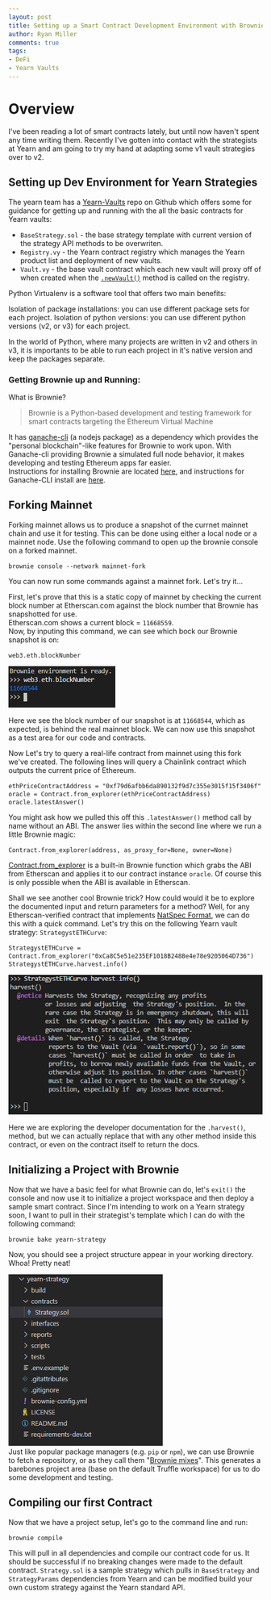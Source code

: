 ```yaml
---
layout: post
title: Setting up a Smart Contract Development Environment with Brownie
author: Ryan Miller
comments: true
tags:
- DeFi
- Yearn Vaults
---
```


# Overview
I've been reading a lot of smart contracts lately, but until now haven't spent any time writing them. Recently I've gotten into contact with the strategists at Yearn and am going to try my hand at adapting some v1 vault strategies over to v2. 

## Setting up Dev Environment for Yearn Strategies
The yearn team has a [Yearn-Vaults](https://github.com/iearn-finance/yearn-vaults) repo on Github which offers some for guidance for getting up and running with the all the basic contracts for Yearn vaults:
- `BaseStrategy.sol` - the base strategy template with current version of the strategy API methods to be overwriten.
- `Registry.vy` - the Yearn contract registry which manages the Yearn product list and deployment of new vaults.
- `Vault.vy` - the base vault contract which each new vault will proxy off of when created when the [`.newVault()`](https://github.com/iearn-finance/yearn-vaults/blob/00d880131d027219c1a4d61d0e4f01bbe627c02d/contracts/Registry.vy#L191) method is called on the registry.


Python Virtualenv is a software tool that offers two main benefits:

Isolation of package installations: you can use different package sets for each project.
Isolation of python versions: you can use different python versions (v2, or v3) for each project.

In the world of Python, where many projects are written in v2 and others in v3, it is importants to be able to run each project in it's native version and keep the packages separate.

### Getting Brownie up and Running:  
What is Brownie? 
>Brownie is a Python-based development and testing framework for smart contracts targeting the Ethereum Virtual Machine  

It has [ganache-cli](https://github.com/trufflesuite/ganache-cli) (a nodejs package) as a dependency which provides the "personal blockchain"-like features for Brownie to work upon. With Ganache-cli providing Brownie a simulated full node behavior, it makes developing and testing Ethereum apps far easier.  
Instructions for installing Brownie are located [here](https://eth-brownie.readthedocs.io/en/stable/install.html), and instructions for Ganache-CLI install are [here](https://github.com/trufflesuite/ganache-cli).


## Forking Mainnet
Forking mainnet allows us to produce a snapshot of the currnet mainnet chain and use it for testing. This can be done using either a local node or a mainnet node. Use the following command to open up the brownie console on a forked mainnet.
```
brownie console --network mainnet-fork
```
You can now run some commands against a mainnet fork. Let's try it...  
  
First, let's prove that this is a static copy of mainnet by checking the current block number at Etherscan.com against the block number that Brownie has snapshotted for use.  
Etherscan.com shows a current block = `11668559`.  
Now, by inputing this command, we can see which bock our Brownie snapshot is on: 
```
web3.eth.blockNumber
```
![](../static/img/2021-01-16-15-59-58.png)  

Here we see the block number of our snapshot is at `11668544`, which as expected, is behind the real mainnet block. We can now use this snapshot as a test area for our code and contracts.  
  
Now Let's try to query a real-life contract from mainnet using this fork we've created. The following lines will query a Chainlink contract which outputs the current price of Ethereum.
```
ethPriceContractAddress = "0xf79d6afbb6da890132f9d7c355e3015f15f3406f"
oracle = Contract.from_explorer(ethPriceContractAddress)
oracle.latestAnswer()
```
You might ask how we pulled this off this `.latestAnswer()` method call by name without an ABI. The answer lies within the second line where we run a little Brownie magic:
```
Contract.from_explorer(address, as_proxy_for=None, owner=None)
```
[Contract.from_explorer](https://eth-brownie.readthedocs.io/en/stable/api-network.html#Contract.from_explorer) is a built-in Brownie function which grabs the ABI from Etherscan and applies it to our contract instance `oracle`. Of course this is only possible when the ABI is available in Etherscan.
  
Shall we see another cool Brownie trick? How could would it be to explore the documented input and return parameters for a method? Well, for any Etherscan-verified contract that implements [NatSpec Format](https://docs.soliditylang.org/en/latest/natspec-format.html), we can do this with a quick command. Let's try this on the following Yearn vault strategy: `StrategystETHCurve`:
```
StrategystETHCurve = Contract.from_explorer("0xCa8C5e51e235EF1018B2488e4e78e9205064D736")
StrategystETHCurve.harvest.info()
```
![](../static/img/2021-01-16-16-35-33.png)  

Here we are exploring the developer documentation for the `.harvest()`, method, but we can actually replace that with any other method inside this contract, or even on the contract itself to return the docs.

## Initializing a Project with Brownie 
Now that we have a basic feel for what Brownie can do, let's `exit()` the console and now use it to initialize a project workspace and then deploy a sample smart contract. Since I'm intending to work on a Yearn strategy soon, I want to pull in their strategist's template which I can do with the following command:
```
brownie bake yearn-strategy
```
Now, you should see a project structure appear in your working directory. Whoa! Pretty neat!  


![](../static/img/2021-01-16-18-27-40.png)  
Just like popular package managers (e.g. `pip` or `npm`), we can use Brownie to fetch a repository, or as they call them "[Brownie mixes](https://github.com/brownie-mix)". This generates a barebones project area (base on the default Truffle workspace) for us to do some development and testing.

## Compiling our first Contract
Now that we have a project setup, let's go to the command line and run:  
```
brownie compile
```
This will pull in all dependencies and compile our contract code for us. It should be successful if no breaking changes were made to the default contract. `Strategy.sol` is a sample strategy which pulls in `BaseStrategy` and `StrategyParams` dependencies from Yearn and can be modified build your own custom strategy against the Yearn standard API.
